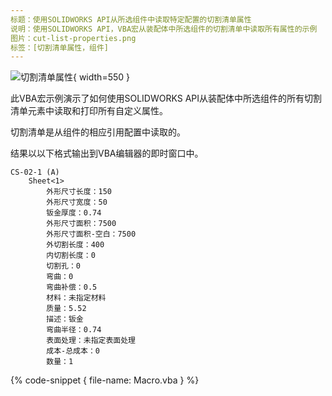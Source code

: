 ```yaml
---
标题：使用SOLIDWORKS API从所选组件中读取特定配置的切割清单属性
说明：使用SOLIDWORKS API，VBA宏从装配体中所选组件的切割清单中读取所有属性的示例
图片：cut-list-properties.png
标签：[切割清单属性，组件]
---
```


![切割清单属性](cut-list-properties.png){ width=550 }

此VBA宏示例演示了如何使用SOLIDWORKS API从装配体中所选组件的所有切割清单元素中读取和打印所有自定义属性。

切割清单是从组件的相应引用配置中读取的。

结果以以下格式输出到VBA编辑器的即时窗口中。

~~~
CS-02-1 (A)
    Sheet<1>
        外形尺寸长度：150
        外形尺寸宽度：50
        钣金厚度：0.74
        外形尺寸面积：7500
        外形尺寸面积-空白：7500
        外切割长度：400
        内切割长度：0
        切割孔：0
        弯曲：0
        弯曲补偿：0.5
        材料：未指定材料
        质量：5.52
        描述：钣金
        弯曲半径：0.74
        表面处理：未指定表面处理
        成本-总成本：0
        数量：1
~~~

{% code-snippet { file-name: Macro.vba } %}